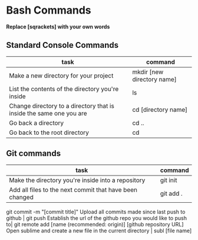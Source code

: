 # Bash Commands

**Replace [sqrackets] with your own words**

## Standard Console Commands
task | command
-----| -------
Make a new directory for your project | mkdir [new directory name]
List the contents of the directory you're inside | ls
Change directory to a directory that is inside the same one you are | cd [directory name]
Go back a directory | cd ..
Go back to the root directory | cd

## Git commands
task | command
-----| -------
Make the directory you're inside into a repository | git init
Add all files to the next commit that have been changed | git add .
git commit -m "[commit title]"
Upload all commits made since last push to github | git push
Establish the url of the github repo you would like to push to| git remote add [name (recommended: origin)] [github repository URL]
Open sublime and create a new file in the current directory | subl [file name]
